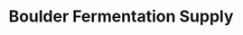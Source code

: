 ---
title: "Boulder Fermentation Supply"
url: /boulder/boulder-fermentation-supply/
shop: brewery
---